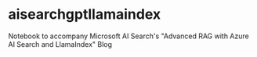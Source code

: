 # aisearchgptllamaindex
Notebook to accompany Microsoft AI Search's "Advanced RAG with Azure AI Search and LlamaIndex" Blog
